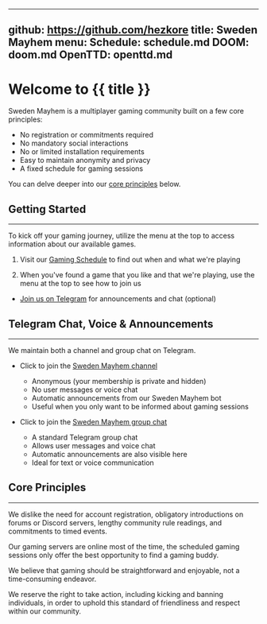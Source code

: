 -----------------------------------------------------------------------------
github: https://github.com/hezkore
title: Sweden Mayhem
menu:
  Schedule: schedule.md
  DOOM: doom.md
  OpenTTD: openttd.md
-----------------------------------------------------------------------------

# Welcome to {{ title }}

Sweden Mayhem is a multiplayer gaming community built on a few core principles:

- No registration or commitments required
- No mandatory social interactions
- No or limited installation requirements
- Easy to maintain anonymity and privacy
- A fixed schedule for gaming sessions

You can delve deeper into our [core principles](#toc-item-3) below.

## Getting Started
---

To kick off your gaming journey, utilize the menu at the top to access information about our available games.

1. Visit our [Gaming Schedule](?file=schedule.md) to find out when and what we're playing

2. When you've found a game that you like and that we're playing, use the menu at the top to see how to join us


- [Join us on Telegram](#toc-item-2) for announcements and chat (optional)

## Telegram Chat, Voice & Announcements
---

We maintain both a channel and group chat on Telegram.

- Click to join the [Sweden Mayhem channel](https://t.me/+ypcUd8UWDfI2NzJk)
  - Anonymous (your membership is private and hidden)
  - No user messages or voice chat
  - Automatic announcements from our Sweden Mayhem bot
  - Useful when you only want to be informed about gaming sessions


- Click to join the [Sweden Mayhem group chat](https://t.me/+pSTKkBrip2MyODU0)
  - A standard Telegram group chat
  - Allows user messages and voice chat
  - Automatic announcements are also visible here
  - Ideal for text or voice communication

## Core Principles
---

We dislike the need for account registration, obligatory introductions on forums or Discord servers, lengthy community rule readings, and commitments to timed events.

Our gaming servers are online most of the time, the scheduled gaming sessions only offer the best opportunity to find a gaming buddy.

We believe that gaming should be straightforward and enjoyable, not a time-consuming endeavor.

We reserve the right to take action, including kicking and banning individuals, in order to uphold this standard of friendliness and respect within our community.